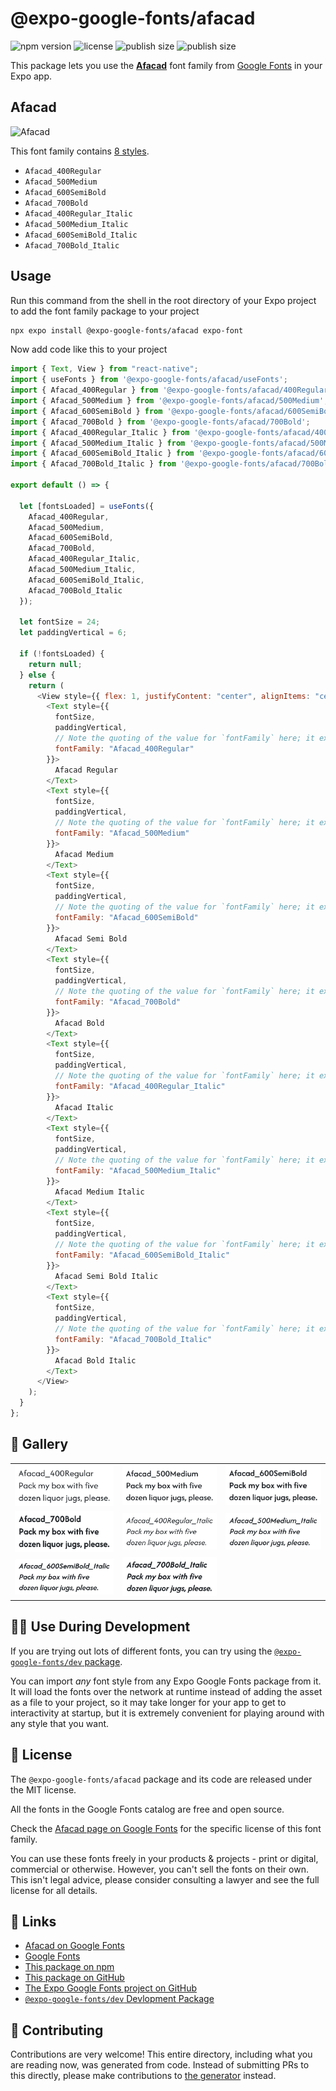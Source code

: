 # @expo-google-fonts/afacad

![npm version](https://flat.badgen.net/npm/v/@expo-google-fonts/afacad)
![license](https://flat.badgen.net/github/license/expo/google-fonts)
![publish size](https://flat.badgen.net/packagephobia/install/@expo-google-fonts/afacad)
![publish size](https://flat.badgen.net/packagephobia/publish/@expo-google-fonts/afacad)

This package lets you use the [**Afacad**](https://fonts.google.com/specimen/Afacad) font family from [Google Fonts](https://fonts.google.com/) in your Expo app.

## Afacad

![Afacad](./font-family.png)

This font family contains [8 styles](#-gallery).

- `Afacad_400Regular`
- `Afacad_500Medium`
- `Afacad_600SemiBold`
- `Afacad_700Bold`
- `Afacad_400Regular_Italic`
- `Afacad_500Medium_Italic`
- `Afacad_600SemiBold_Italic`
- `Afacad_700Bold_Italic`

## Usage

Run this command from the shell in the root directory of your Expo project to add the font family package to your project

```sh
npx expo install @expo-google-fonts/afacad expo-font
```

Now add code like this to your project

```js
import { Text, View } from "react-native";
import { useFonts } from '@expo-google-fonts/afacad/useFonts';
import { Afacad_400Regular } from '@expo-google-fonts/afacad/400Regular';
import { Afacad_500Medium } from '@expo-google-fonts/afacad/500Medium';
import { Afacad_600SemiBold } from '@expo-google-fonts/afacad/600SemiBold';
import { Afacad_700Bold } from '@expo-google-fonts/afacad/700Bold';
import { Afacad_400Regular_Italic } from '@expo-google-fonts/afacad/400Regular_Italic';
import { Afacad_500Medium_Italic } from '@expo-google-fonts/afacad/500Medium_Italic';
import { Afacad_600SemiBold_Italic } from '@expo-google-fonts/afacad/600SemiBold_Italic';
import { Afacad_700Bold_Italic } from '@expo-google-fonts/afacad/700Bold_Italic';

export default () => {

  let [fontsLoaded] = useFonts({
    Afacad_400Regular, 
    Afacad_500Medium, 
    Afacad_600SemiBold, 
    Afacad_700Bold, 
    Afacad_400Regular_Italic, 
    Afacad_500Medium_Italic, 
    Afacad_600SemiBold_Italic, 
    Afacad_700Bold_Italic
  });

  let fontSize = 24;
  let paddingVertical = 6;

  if (!fontsLoaded) {
    return null;
  } else {
    return (
      <View style={{ flex: 1, justifyContent: "center", alignItems: "center" }}>
        <Text style={{
          fontSize,
          paddingVertical,
          // Note the quoting of the value for `fontFamily` here; it expects a string!
          fontFamily: "Afacad_400Regular"
        }}>
          Afacad Regular
        </Text>
        <Text style={{
          fontSize,
          paddingVertical,
          // Note the quoting of the value for `fontFamily` here; it expects a string!
          fontFamily: "Afacad_500Medium"
        }}>
          Afacad Medium
        </Text>
        <Text style={{
          fontSize,
          paddingVertical,
          // Note the quoting of the value for `fontFamily` here; it expects a string!
          fontFamily: "Afacad_600SemiBold"
        }}>
          Afacad Semi Bold
        </Text>
        <Text style={{
          fontSize,
          paddingVertical,
          // Note the quoting of the value for `fontFamily` here; it expects a string!
          fontFamily: "Afacad_700Bold"
        }}>
          Afacad Bold
        </Text>
        <Text style={{
          fontSize,
          paddingVertical,
          // Note the quoting of the value for `fontFamily` here; it expects a string!
          fontFamily: "Afacad_400Regular_Italic"
        }}>
          Afacad Italic
        </Text>
        <Text style={{
          fontSize,
          paddingVertical,
          // Note the quoting of the value for `fontFamily` here; it expects a string!
          fontFamily: "Afacad_500Medium_Italic"
        }}>
          Afacad Medium Italic
        </Text>
        <Text style={{
          fontSize,
          paddingVertical,
          // Note the quoting of the value for `fontFamily` here; it expects a string!
          fontFamily: "Afacad_600SemiBold_Italic"
        }}>
          Afacad Semi Bold Italic
        </Text>
        <Text style={{
          fontSize,
          paddingVertical,
          // Note the quoting of the value for `fontFamily` here; it expects a string!
          fontFamily: "Afacad_700Bold_Italic"
        }}>
          Afacad Bold Italic
        </Text>
      </View>
    );
  }
};
```

## 🔡 Gallery


||||
|-|-|-|
|![Afacad_400Regular](./400Regular/Afacad_400Regular.ttf.png)|![Afacad_500Medium](./500Medium/Afacad_500Medium.ttf.png)|![Afacad_600SemiBold](./600SemiBold/Afacad_600SemiBold.ttf.png)||
|![Afacad_700Bold](./700Bold/Afacad_700Bold.ttf.png)|![Afacad_400Regular_Italic](./400Regular_Italic/Afacad_400Regular_Italic.ttf.png)|![Afacad_500Medium_Italic](./500Medium_Italic/Afacad_500Medium_Italic.ttf.png)||
|![Afacad_600SemiBold_Italic](./600SemiBold_Italic/Afacad_600SemiBold_Italic.ttf.png)|![Afacad_700Bold_Italic](./700Bold_Italic/Afacad_700Bold_Italic.ttf.png)|||


## 👩‍💻 Use During Development

If you are trying out lots of different fonts, you can try using the [`@expo-google-fonts/dev` package](https://github.com/expo/google-fonts/tree/master/font-packages/dev#readme).

You can import _any_ font style from any Expo Google Fonts package from it. It will load the fonts over the network at runtime instead of adding the asset as a file to your project, so it may take longer for your app to get to interactivity at startup, but it is extremely convenient for playing around with any style that you want.


## 📖 License

The `@expo-google-fonts/afacad` package and its code are released under the MIT license.

All the fonts in the Google Fonts catalog are free and open source.

Check the [Afacad page on Google Fonts](https://fonts.google.com/specimen/Afacad) for the specific license of this font family.

You can use these fonts freely in your products & projects - print or digital, commercial or otherwise. However, you can't sell the fonts on their own. This isn't legal advice, please consider consulting a lawyer and see the full license for all details.

## 🔗 Links

- [Afacad on Google Fonts](https://fonts.google.com/specimen/Afacad)
- [Google Fonts](https://fonts.google.com/)
- [This package on npm](https://www.npmjs.com/package/@expo-google-fonts/afacad)
- [This package on GitHub](https://github.com/expo/google-fonts/tree/master/font-packages/afacad)
- [The Expo Google Fonts project on GitHub](https://github.com/expo/google-fonts)
- [`@expo-google-fonts/dev` Devlopment Package](https://github.com/expo/google-fonts/tree/master/font-packages/dev)

## 🤝 Contributing

Contributions are very welcome! This entire directory, including what you are reading now, was generated from code. Instead of submitting PRs to this directly, please make contributions to [the generator](https://github.com/expo/google-fonts/tree/master/packages/generator) instead.
